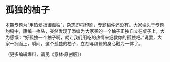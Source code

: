 # 孤独的柚子

本期专题为“用热爱抵御孤独”，杂志即将印刷，专题稿件还没有。大家埋头于专题约稿中，康编一抬头，突然发现了添编为大家买的一个柚子正独自立在桌子上，大为感慨：“好孤独一个柚子啊，就让我们用吃的热情来拯救你的孤独吧。”说罢，大家一拥而上，瞬间，这个孤独的柚子，立刻与编辑的身心融为一体了。 

（更多编辑爆料，请见《意林·原创版》）